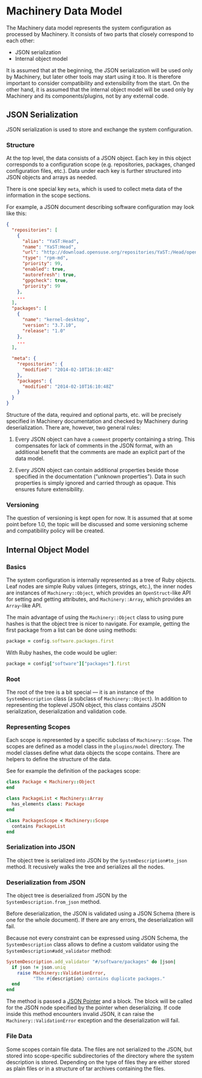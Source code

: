 # Machinery Data Model

The Machinery data model represents the system configuration as processed by Machinery. It consists of two parts that closely correspond to each other:

  * JSON serialization
  * Internal object model

It is assumed that at the beginning, the JSON serialization will be used only by Machinery, but later other tools may start using it too. It is therefore important to consider compatibility and extensibility from the start. On the other hand, it is assumed that the internal object model will be used only by Machinery and its components/plugins, not by any external code.


## JSON Serialization

JSON serialization is used to store and exchange the system configuration.

### Structure

At the top level, the data consists of a JSON object. Each key in this object corresponds to a configuration scope (e.g. repositories, packages, changed configuration files, etc.). Data under each key is further structured into JSON objects and arrays as needed.

There is one special key `meta`, which is used to collect meta data of the information in the scope sections.

For example, a JSON document describing software configuration may look like this:

```json
{
  "repositories": [
    {
      "alias": "YaST:Head",
      "name": "YaST:Head",
      "url": "http://download.opensuse.org/repositories/YaST:/Head/openSUSE_12.3/",
      "type": "rpm-md",
      "priority": 99,
      "enabled": true,
      "autorefresh": true,
      "gpgcheck": true,
      "priority": 99
    },
    ...
  ],
  "packages": [
    {
      "name": "kernel-desktop",
      "version": "3.7.10",
      "release": "1.0"
    },
    ...
  ],

  "meta": {
    "repositories": {
      "modified": "2014-02-10T16:10:48Z"
    },
    "packages": {
      "modified": "2014-02-10T16:10:48Z"
    }
  }
}
```

Structure of the data, required and optional parts, etc. will be precisely specified in Machinery documentation and checked by Machinery during deserialization. There are, however, two general rules:

  1. Every JSON object can have a `comment` property containing a string. This compensates for lack of comments in the JSON format, with an additional benefit that the comments are made an explicit part of the data model.

  2. Every JSON object can contain additional properties beside those specified in the documentation (“unknown properties”). Data in such properties is simply ignored and carried through as opaque. This ensures future extensibility.

### Versioning

The question of versioning is kept open for now. It is assumed that at some point before 1.0, the topic will be discussed and some versioning scheme and compatibility policy will be created.


## Internal Object Model

### Basics

The system configuration is internally represented as a tree of Ruby objects. Leaf nodes are simple Ruby values (integers, strings, etc.), the inner nodes are instances of `Machinery::Object`, which provides an `OpenStruct`-like API for setting and getting attributes, and `Machinery::Array`, which provides an `Array`-like API.

The main advantage of using the `Machinery::Object` class to using pure hashes is that the object tree is nicer to navigate. For example, getting the first package from a list can be done using methods:

```ruby
package = config.software.packages.first
```

With Ruby hashes, the code would be uglier:

```ruby
package = config["software"]["packages"].first
```

### Root

The root of the tree is a bit special — it is an instance of the `SystemDescription` class (a subclass of `Machinery::Object`). In addition to representing the toplevel JSON object, this class contains JSON serialization, deserialization and validation code.

### Representing Scopes

Each scope is represented by a specific subclass of `Machinery::Scope`. The scopes are defined as a model class in the `plugins/model` directory. The model classes define what data objects the scope contains. There are helpers to define the structure of the data.

See for example the definition of the packages scope:

```ruby
class Package < Machinery::Object
end

class PackageList < Machinery::Array
  has_elements class: Package
end

class PackagesScope < Machinery::Scope
  contains PackageList
end
```

### Serialization into JSON

The object tree is serialized into JSON by the `SystemDescription#to_json` method. It recusively walks the tree and serializes all the nodes.

### Deserialization from JSON

The object tree is deserialized from JSON by the `SystemDescription.from_json` method.

Before deserialization, the JSON is validated using a JSON Schema (there is one for the whole document). If there are any errors, the deserialization will fail.

Because not every constraint can be expressed using JSON Schema, the `SystemDescription` class allows to define a custom validator using the `SystemDescription#add_validator` method:

```ruby
SystemDescription.add_validator "#/software/packages" do |json|
  if json != json.uniq
    raise Machinery::ValidationError,
          "The #{description} contains duplicate packages."
  end
end
```

The method is passed a [JSON Pointer](http://tools.ietf.org/html/rfc6901) and a block. The block will be called for the JSON node specified by the pointer when deserializing. If code inside this method encounters invalid JSON, it can raise the `Machinery::ValidationError` exception and the deserialization will fail.

### File Data

Some scopes contain file data. The files are not serialized to the JSON, but stored into scope-specific subdirectories of the directory where the system description is stored. Depending on the type of files they are either stored as plain files or in a structure of tar archives containing the files.
